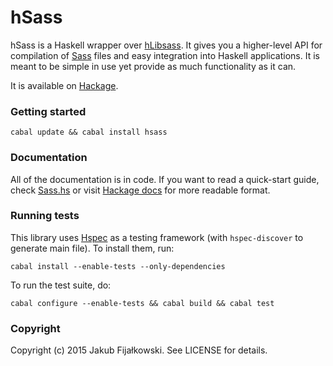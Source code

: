 hSass
=====

hSass is a Haskell wrapper over [hLibsass]. It gives you a higher-level API for compilation of [Sass] files and easy integration into Haskell applications. It is meant to be simple in use yet provide as much functionality as it can.

It is available on [Hackage].

### Getting started

    cabal update && cabal install hsass

### Documentation

All of the documentation is in code. If you want to read a quick-start guide, check [Sass.hs] or visit [Hackage docs] for more readable format.

### Running tests

This library uses [Hspec] as a testing framework (with `hspec-discover` to generate main file). To install them, run:

    cabal install --enable-tests --only-dependencies

To run the test suite, do:

    cabal configure --enable-tests && cabal build && cabal test

### Copyright

Copyright (c) 2015 Jakub Fijałkowski. See LICENSE for details.

[hLibsass]: https://github.com/jakubfijalkowski/hlibsass "hLibsass"
[Sass]: http://sass-lang.com/ "Sass"
[Hackage]: http://hackage.haskell.org/package/hsass "hSass"
[Sass.hs]: Text/Sass.hs "Text/Sass.hs"
[Hackage docs]: http://hackage.haskell.org/package/hsass-0.1.0/docs/Text-Sass.html "documentation"
[Hspec]: hspec.github.io "Hspec"

